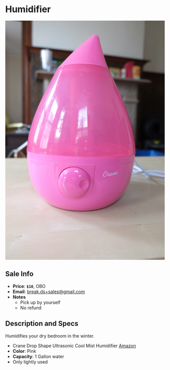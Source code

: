 # Humidifier

![Humidifier](https://github.com/breakds/moving-sales/blob/master/photo/resized/humidifier.JPG)

## Sale Info

* **Price**: **`$10`**, OBO
* **Email**: break.ds+sales@gmail.com
* **Notes** 
  * Pick up by yourself
  * No refund

## Description and Specs

Humidifies your dry bedroom in the winter.

* Crane Drop Shape Ultrasonic Cool Mist Humidifier [Amazon](https://www.amazon.com/Crane-Ultrasonic-Humidifier-Gallon-output/dp/B007P9QXR8)
* **Color**: Pink
* **Capacity**: 1 Gallon water
* Only lightly used
